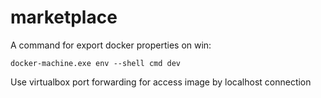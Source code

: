 # marketplace

A command for export docker properties on win:

`docker-machine.exe env --shell cmd dev`

Use virtualbox port forwarding for access image by localhost connection